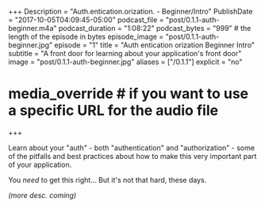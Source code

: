 +++
Description = "Auth.entication.orization. - Beginner/Intro"
PublishDate = "2017-10-05T04:09:45-05:00"
podcast_file = "post/0.1.1-auth-beginner.m4a"
podcast_duration = "1:08:22"
podcast_bytes = "999" # the length of the episode in bytes
episode_image = "post/0.1.1-auth-beginner.jpg"
episode = "1"
title = "Auth entication orization Beginner Intro"
subtitle = "A front door for learning about your application's front door"
image = "post/0.1.1-auth-beginner.jpg"
aliases = ["/0.1.1"]
explicit = "no"
# media_override # if you want to use a specific URL for the audio file
+++

Learn about your "auth" - both "authentication" and "authorization" -
some of the pitfalls and best practices about how to make this
very important part of your application.

You *need* to get this right... But it's not that hard, these days.

_(more desc. coming)_
